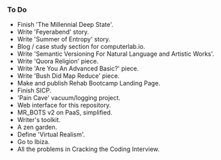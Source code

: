 ### To Do
- Finish 'The Millennial Deep State'.
- Write 'Feyerabend' story.
- Write 'Summer of Entropy' story.
- Blog / case study section for computerlab.io.
- Write 'Semantic Versioning For Natural Language and Artistic Works'.
- Write 'Quora Religion' piece.
- Write 'Are You An Advanced Basic?' piece.
- Write 'Bush Did Map Reduce' piece.
- Make and publish Rehab Bootcamp Landing Page.
- Finish SICP.
- 'Pain Cave' vacuum/logging project.
- Web interface for this repository.
- MR_BOTS v2 on PaaS, simplified.
- Writer's toolkit.
- A zen garden.
- Define 'Virtual Realism'.
- Go to Ibiza.
- All the problems in Cracking the Coding Interview.

